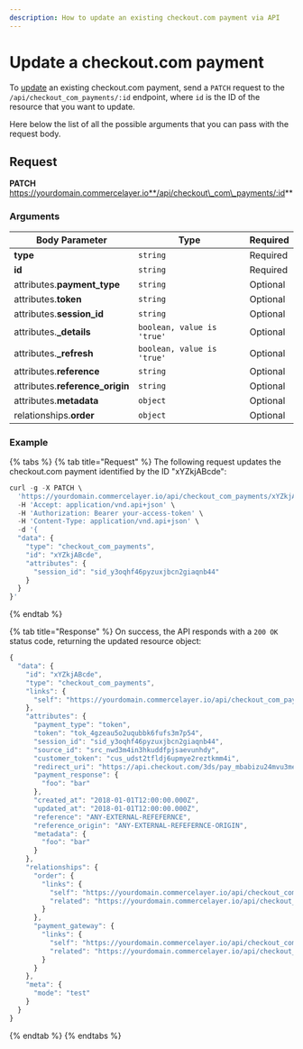 ```yaml
---
description: How to update an existing checkout.com payment via API
---
```


# Update a checkout.com payment

To [update](https://docs.commercelayer.io/developers/updating-resources) an existing checkout.com payment, send a `PATCH` request to the `/api/checkout_com_payments/:id` endpoint, where `id` is the ID of the resource that you want to update.

Here below the list of all the possible arguments that you can pass with the request body.

## Request

**PATCH** https://yourdomain.commercelayer.io**/api/checkout\_com\_payments/:id**

### Arguments

| Body Parameter                   | Type                       | Required |
| -------------------------------- | -------------------------- | -------- |
| **type**                         | `string`                   | Required |
| **id**                           | `string`                   | Required |
| attributes.**payment\_type**     | `string`                   | Optional |
| attributes.**token**             | `string`                   | Optional |
| attributes.**session\_id**       | `string`                   | Optional |
| attributes.**\_details**         | `boolean, value is 'true'` | Optional |
| attributes.**\_refresh**         | `boolean, value is 'true'` | Optional |
| attributes.**reference**         | `string`                   | Optional |
| attributes.**reference\_origin** | `string`                   | Optional |
| attributes.**metadata**          | `object`                   | Optional |
| relationships.**order**          | `object`                   | Optional |

### Example

{% tabs %}
{% tab title="Request" %}
The following request updates the checkout.com payment identified by the ID "xYZkjABcde":

```javascript
curl -g -X PATCH \
  'https://yourdomain.commercelayer.io/api/checkout_com_payments/xYZkjABcde' \
  -H 'Accept: application/vnd.api+json' \
  -H 'Authorization: Bearer your-access-token' \
  -H 'Content-Type: application/vnd.api+json' \
  -d '{
  "data": {
    "type": "checkout_com_payments",
    "id": "xYZkjABcde",
    "attributes": {
      "session_id": "sid_y3oqhf46pyzuxjbcn2giaqnb44"
    }
  }
}'
```
{% endtab %}

{% tab title="Response" %}
On success, the API responds with a `200 OK` status code, returning the updated resource object:

```javascript
{
  "data": {
    "id": "xYZkjABcde",
    "type": "checkout_com_payments",
    "links": {
      "self": "https://yourdomain.commercelayer.io/api/checkout_com_payments/xYZkjABcde"
    },
    "attributes": {
      "payment_type": "token",
      "token": "tok_4gzeau5o2uqubbk6fufs3m7p54",
      "session_id": "sid_y3oqhf46pyzuxjbcn2giaqnb44",
      "source_id": "src_nwd3m4in3hkuddfpjsaevunhdy",
      "customer_token": "cus_udst2tfldj6upmye2reztkmm4i",
      "redirect_uri": "https://api.checkout.com/3ds/pay_mbabizu24mvu3mela5njyhpit4",
      "payment_response": {
        "foo": "bar"
      },
      "created_at": "2018-01-01T12:00:00.000Z",
      "updated_at": "2018-01-01T12:00:00.000Z",
      "reference": "ANY-EXTERNAL-REFEFERNCE",
      "reference_origin": "ANY-EXTERNAL-REFEFERNCE-ORIGIN",
      "metadata": {
        "foo": "bar"
      }
    },
    "relationships": {
      "order": {
        "links": {
          "self": "https://yourdomain.commercelayer.io/api/checkout_com_payments/xYZkjABcde/relationships/order",
          "related": "https://yourdomain.commercelayer.io/api/checkout_com_payments/xYZkjABcde/order"
        }
      },
      "payment_gateway": {
        "links": {
          "self": "https://yourdomain.commercelayer.io/api/checkout_com_payments/xYZkjABcde/relationships/payment_gateway",
          "related": "https://yourdomain.commercelayer.io/api/checkout_com_payments/xYZkjABcde/payment_gateway"
        }
      }
    },
    "meta": {
      "mode": "test"
    }
  }
}
```
{% endtab %}
{% endtabs %}
